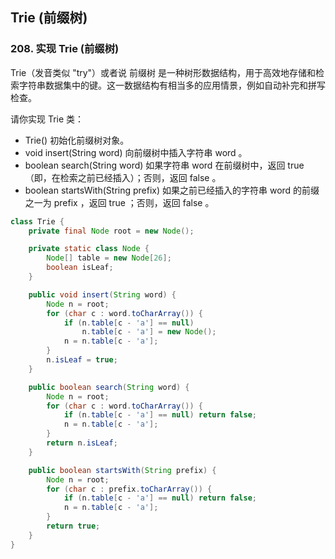 ## Trie (前缀树)

### 208. 实现 Trie (前缀树)

Trie（发音类似 "try"）或者说 前缀树 是一种树形数据结构，用于高效地存储和检索字符串数据集中的键。这一数据结构有相当多的应用情景，例如自动补完和拼写检查。

请你实现 Trie 类：

- Trie() 初始化前缀树对象。
- void insert(String word) 向前缀树中插入字符串 word 。
- boolean search(String word) 如果字符串 word 在前缀树中，返回 true（即，在检索之前已经插入）；否则，返回 false 。
- boolean startsWith(String prefix) 如果之前已经插入的字符串 word 的前缀之一为 prefix ，返回 true ；否则，返回 false 。

```java
class Trie {
    private final Node root = new Node();

    private static class Node {
        Node[] table = new Node[26];
        boolean isLeaf;
    }

    public void insert(String word) {
        Node n = root;
        for (char c : word.toCharArray()) {
            if (n.table[c - 'a'] == null)
                n.table[c - 'a'] = new Node();
            n = n.table[c - 'a'];
        }
        n.isLeaf = true;
    }

    public boolean search(String word) {
        Node n = root;
        for (char c : word.toCharArray()) {
            if (n.table[c - 'a'] == null) return false;
            n = n.table[c - 'a'];
        }
        return n.isLeaf;
    }

    public boolean startsWith(String prefix) {
        Node n = root;
        for (char c : prefix.toCharArray()) {
            if (n.table[c - 'a'] == null) return false;
            n = n.table[c - 'a'];
        }
        return true;
    }
}
```
